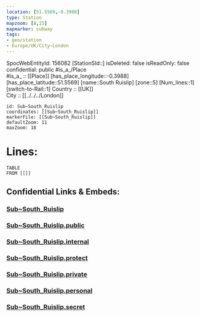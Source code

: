 ```yaml
---
location: [51.5569,-0.3988] 
type: Station 
mapzoom: [8,15] 
mapmarker: subway 
tags:
- geo/station
- Europe/UK/City~London
---
```

SpocWebEntityId: 156082
[StationSId::] 
isDeleted: false
isReadOnly: false
confidential: public
#is_a_/Place  
#is_a_ :: [[Place]] 
[has_place_longitude::-0.3988] 
[has_place_latitude::51.5569] 
[name::South Ruislip] 
[zone::5] 
[Num_lines::1] 
[switch-to-Rail::1] 
Country :: [[UK]]  
City :: [[../../../London]]  


```leaflet
id: Sub~South_Ruislip
coordinates: [[Sub~South_Ruislip]] 
markerFile: [[Sub~South_Ruislip]] 
defaultZoom: 11 
maxZoom: 18
```


# Lines: 
```dataview
TABLE 
FROM [[]] 
```


## Confidential Links & Embeds: 

### [Sub~South_Ruislip](/_Standards/Earth/Continent/Europe/Europe~North/UK/England/Regions~England/London,Greater/cities~GreaterLondon/Underground/Station/Sub~South_Ruislip.md) 

### [Sub~South_Ruislip.public](/_public/Earth/Continent/Europe/Europe~North/UK/England/Regions~England/London,Greater/cities~GreaterLondon/Underground/Station/Sub~South_Ruislip.public.md) 

### [Sub~South_Ruislip.internal](/_internal/Earth/Continent/Europe/Europe~North/UK/England/Regions~England/London,Greater/cities~GreaterLondon/Underground/Station/Sub~South_Ruislip.internal.md) 

### [Sub~South_Ruislip.protect](/_protect/Earth/Continent/Europe/Europe~North/UK/England/Regions~England/London,Greater/cities~GreaterLondon/Underground/Station/Sub~South_Ruislip.protect.md) 

### [Sub~South_Ruislip.private](/_private/Earth/Continent/Europe/Europe~North/UK/England/Regions~England/London,Greater/cities~GreaterLondon/Underground/Station/Sub~South_Ruislip.private.md) 

### [Sub~South_Ruislip.personal](/_personal/Earth/Continent/Europe/Europe~North/UK/England/Regions~England/London,Greater/cities~GreaterLondon/Underground/Station/Sub~South_Ruislip.personal.md) 

### [Sub~South_Ruislip.secret](/_secret/Earth/Continent/Europe/Europe~North/UK/England/Regions~England/London,Greater/cities~GreaterLondon/Underground/Station/Sub~South_Ruislip.secret.md)

